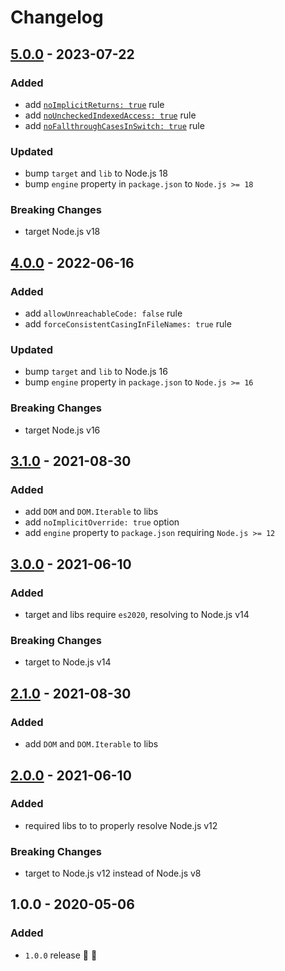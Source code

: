 # Changelog


## [5.0.0](https://github.com/supercharge/tsconfig/compare/v4.0.0...v5.0.0) - 2023-07-22

### Added
- add [`noImplicitReturns: true`](https://www.typescriptlang.org/tsconfig#noImplicitReturns) rule
- add [`noUncheckedIndexedAccess: true`](https://www.typescriptlang.org/tsconfig#noUncheckedIndexedAccess) rule
- add [`noFallthroughCasesInSwitch: true`](https://www.typescriptlang.org/tsconfig#noFallthroughCasesInSwitch) rule

### Updated
- bump `target` and `lib` to Node.js 18
- bump `engine` property in `package.json` to `Node.js >= 18`

### Breaking Changes
- target Node.js v18


## [4.0.0](https://github.com/supercharge/tsconfig/compare/v3.0.0...v4.0.0) - 2022-06-16

### Added
- add `allowUnreachableCode: false` rule
- add `forceConsistentCasingInFileNames: true` rule

### Updated
- bump `target` and `lib` to Node.js 16
- bump `engine` property in `package.json` to `Node.js >= 16`

### Breaking Changes
- target Node.js v16


## [3.1.0](https://github.com/supercharge/tsconfig/compare/v3.0.0...v3.1.0) - 2021-08-30

### Added
- add `DOM` and `DOM.Iterable` to libs
- add `noImplicitOverride: true` option
- add `engine` property to `package.json` requiring `Node.js >= 12`


## [3.0.0](https://github.com/supercharge/tsconfig/compare/v2.0.0...v3.0.0) - 2021-06-10

### Added
- target and libs require `es2020`, resolving to Node.js v14

### Breaking Changes
- target to Node.js v14


## [2.1.0](https://github.com/supercharge/tsconfig/compare/v2.0.0...v2.1.0) - 2021-08-30

### Added
- add `DOM` and `DOM.Iterable` to libs


## [2.0.0](https://github.com/supercharge/tsconfig/compare/v1.0.0...v2.0.0) - 2021-06-10

### Added
- required libs to to properly resolve Node.js v12

### Breaking Changes
- target to Node.js v12 instead of Node.js v8


## 1.0.0 - 2020-05-06

### Added
- `1.0.0` release 🚀 🎉
